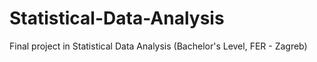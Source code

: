# Statistical-Data-Analysis
Final project in Statistical Data Analysis (Bachelor's Level, FER - Zagreb)
